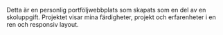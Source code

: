 Detta är en personlig portföljwebbplats som skapats som en del av en skoluppgift. Projektet visar mina färdigheter, projekt och erfarenheter i en ren och responsiv layout.
